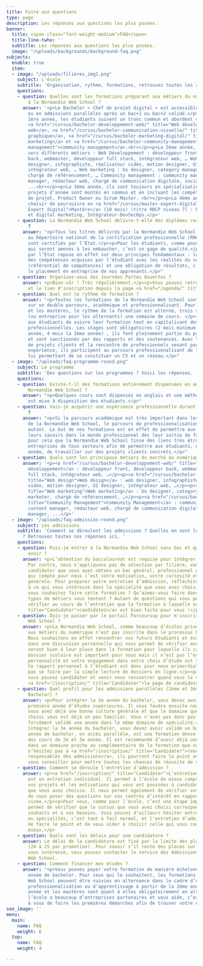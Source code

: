 ```yaml
---
title: Foire aux questions
type: page
description: Les réponses aux questions les plus posées.
banner:
  title: <span class="font-weight-medium">FAQ</span>
  title-line-twho: ''
  subtitle: Les réponses aux questions les plus posées.
  image: "/uploads/backgrounds/background-faq.png"
subjects:
  enable: true
  item:
  - image: "/uploads/filieres_img1.png"
    subject: L'école
    subtitle: 'Organisation, rythme, formations, retrouvez toutes les réponses ici. '
    questions:
    - question: Quelles sont les formations préparant aux métiers du numérique dispensées
        à la Normandie Web School ?
      answer: '<p>Le Bachelor « Chef de projet digital » est accessible après le bac
        ou en admissions parallèles après un bac+1 ou bac+2 validé.</p><p><br> La
        1ère année, les étudiants suivent un tronc commun et abordent 4 domaines :
        <a href="/cursus/bachelor-developpement-web/" title="Web développement">développement
        web</a>, <a href="/cursus/bachelor-communication-visuelle/" title="Web design">design
        graphique</a>, <a href="/cursus/bachelor-marketing-digital/" title="Web marketing">web
        marketing</a> et <a href="/cursus/bachelor-community-management/" title="Community
        management">community management</a>.<br></p><p>La 2ème année, ils se spécialisent
        vers différents métiers : Web Développement : développeur front, développeur
        back, webmaster, développeur full stack, intégrateur web, … Web design : web
        designer, infographiste, réalisateur vidéo, motion designer, UI designer,
        intégrateur web, … Web marketing : Ux designer, category manager, web marketer,
        chargé de référencement, … Community management : community manager, content
        manager, rédacteur web, chargé de communication digitale, social média manager,
        ...<br></p><p>La 3ème année, ils sont toujours en spécialisation mais les
        projets d’année sont montés en commun et en incluant les compétences du Chef
        de projet, Product Owner ou Scrum Master. <br></p><p>La 4ème année, ils peuvent
        choisir de poursuivre en <a href="/cursus/master-expert-digital/" title="Mastère
        Expert digital">Mastère</a> (18 mois) (titre RNCP niveau 7) : Expert design
        et digital marketing, Intégrateur-DevSecOps.</p>'
    - question: La Normandie Web School délivre-t-elle des diplômes reconnus par l’Etat
        ?
      answer: "<p>Tous les titres délivrés par la Normandie Web School sont inscrits
        au Répertoire national de la certification professionnelle (RNCP), leurs niveaux
        sont certifiés par l’État.</p><p>Pour les étudiants, comme pour les professionnels
        qui seront amenés à les embaucher, c’est un gage de qualité.</p><p>Cette certification
        par l’État repose en effet sur deux principes fondamentaux : la cohérence
        des compétences acquises par l’étudiant avec les réalités du secteur professionnel
        (référentiel de compétences) et une obligation de résultats, c'est à dire
        le placement en entreprise de nos apprenants.</p>"
    - question: Organisez-vous des Journées Portes Ouvertes ?
      answer: <p>Bien-sûr ! Très régulièrement.</p><p>Vous pouvez retrouver nos dates
        et le lien d'inscription depuis la page <a href="/agenda/" title="Agenda">Agenda</a>.</p>
    - question: Quel est le rythme de formation ?
      answer: "<p>Toutes les formations de la Normandie Web School sont construites
        sur un double parcours, académique et professionnalisant. Pour les bachelors
        et les mastères, le rythme de la formation est alterné, trois semaines projets
        (ou entreprise pour les alternants) une semaine de cours. </p><p>Il permet
        aux étudiants de suivre leur formation tout en capitalisant des expériences
        professionnelles. Les stages sont obligatoires (2 mois minimum pour la 1ère
        année, 4 mois la 2ème année) , ils font pleinement partie du parcours de formation
        et sont sanctionnés par des rapports et des soutenances. Avec la réalisation
        de projets clients et la rencontre de professionnels venant partager leur
        expérience, ils participent au parcours professionnalisant de l’étudiant,
        lui permettant de se constituer un CV et un réseau.</p>"
  - image: "/uploads/faq-programme-round.png"
    subject: Le programme
    subtitle: 'Des questions sur les programmes ? Voici les réponses. '
    questions:
    - question: Existe-t-il des formations entièrement dispensées en anglais à la
        Normandie Web School ?
      answer: "<p>Quelques cours sont dispensés en anglais et une méthode de e-learning
        est mise à disposition des étudiants.</p>"
    - question: Vais-je acquérir une expérience professionnelle durant la formation
        ?
      answer: "<p>Si le parcours académique est très important dans les formations
        de la Normandie Web School, le parcours de professionnalisation l’est tout
        autant. Le but de nos formations est en effet de permettre aux étudiants d’utiliser
        leurs savoirs dans le monde professionnel dès leur sortie de formation. </p><p>C’est
        pour cela que la Normandie Web School tisse des liens très étroits avec les
        entreprises de tous secteurs afin de permettre aux étudiants, dès la première
        année, de travailler sur des projets clients concrets.</p>"
    - question: Quels sont les principaux métiers du marché du numérique ?
      answer: '<p><a href="/cursus/bachelor-developpement-web/" title="Web développement">Web
        développement</a> : développeur front, développeur back, webmaster, développeur
        full stack, intégrateur web, …</p><p><a href="/cursus/bachelor-communication-visuelle/"
        title="Web design">Web design</a> : web designer, infographiste, réalisateur
        vidéo, motion designer, UI designer, intégrateur web, …</p><p><a href="/cursus/bachelor-marketing-digital/"
        title="Web marketing">Web marketing</a> : Ux designer, category manager, web
        marketer, chargé de référencement, …</p><p><a href="/cursus/bachelor-community-management/"
        title="Community Management">Community Management</a> : community manager,
        content manager, rédacteur web, chargé de communication digitale, social média
        manager, ...</p>'
  - image: "/uploads/faq-admission-round.png"
    subject: Les admissions
    subtitle: 'Comment se déroulent les admissions ? Quelles en sont les conditions
      ? Retrouvez toutes nos réponses ici. '
    questions:
    - question: Puis-je entrer à la Normandie Web School sans bac et quel profil dois-je
        avoir ?
      answer: <p>L’obtention du baccalauréat est requise pour intégrer nos formations.
        Par contre, nous n’appliquons pas de sélection par filière, vous pouvez donc
        candidater que vous ayez obtenu un bac général, professionnel ou technologique.</p><p>Ce
        qui compte pour nous c’est votre motivation, votre curiosité et votre culture
        générale. Pour préparer votre entretien d’admission, réfléchissez donc bien
        à ce qui vous intéresse dans la spécialité que vous avez choisie !</p><p>Pourquoi
        vous souhaitez faire cette formation ? Qu’aimez-vous faire dans la vie ? Quels
        types de métiers vous tentent ? Autant de questions qui vous permettront de
        vérifier au cours de l’entretien que la formation à laquelle vous <a href="/inscription/"
        title="Candidater">candidatez</a> est bien faite pour vous !</p>
    - question: Dois-je passer par le portail Parcoursup pour m'inscrire à la Normandie
        Web School ?
      answer: <p>La Normandie Web School, comme beaucoup d’écoles privées qui forment
        aux métiers du numérique n’est pas inscrite dans le processus Parcoursup.
        Nous souhaitons en effet rencontrer nos futurs étudiants et évaluer leur choix
        dans une discussion personnelle qui nous permet de vérifier avec eux qu’ils
        seront bien à leur place dans la formation pour laquelle ils candidatent !</p><p>Votre
        dossier scolaire est important pour nous mais il n’est pas l’essentiel. Votre
        personnalité et votre engagement dans votre choix d’étude est tout aussi important.
        Ce rapport personnel à l’étudiant est donc pour nous primordial et il ne peut
        pas se faire par la simple lecture de dossiers en ligne.</p><p>De ce fait,
        vous pouvez candidater et venir nous rencontrer quand vous le souhaitez. Consulter
        <a href="/inscription/" title="Candidater">la page de candidature</a>.</p>
    - question: Quel profil pour les admissions parallèles (2ème et 3ème année en
        Bachelor) ?
      answer: <p>Pour intégrer la 2e année du bachelor, vous devez avoir validé une
        première année d’études supérieures. Il vous faudra ensuite nous montrer que
        vous avez déjà une bonne culture générale et que le domaine que vous avez
        choisi vous est déjà un peu familier. Vous n’avez pas donc pas besoin d’avoir
        forcément validé une année dans le même domaine de spécialité.</p><p>Pour
        intégrer la 3e année du bachelor, vous devez avoir validé un bac+2. La 3e
        année de bachelor, en accès parallèle, est une formation dense qui regroupe
        des cours de 2e et 3e année. Il est recommandé d’avoir déjà une formation
        dans un domaine proche ou complémentaire de la formation que vous allez choisir.</p><p>Mais
        n’hésitez pas à <a href="/inscription/" title="Candidater">rencontrer nos
        responsables des admissions</a>, ils pourront faire le point avec vous et
        vous conseiller pour mettre toutes les chances de réussite de votre côté.</p>
    - question: Comment se déroule l'entretien d’admission ?
      answer: <p><a href="/inscription/" title="Candidater">L’entretien d’admission</a>
        est un entretien individuel. Il permet à l’école de mieux comprendre vos attentes,
        vos projets et les motivations qui vous ont poussées à candidater à la formation
        que vous avez choisie. Il nous permet également de vérifier votre niveau et
        de vous poser des questions sur vos centres d’intérêt en rapport avec la formation
        visée.</p><p>Pour vous, comme pour l’école, c’est une étape importante qui
        permet de vérifier que le cursus que vous avez choisi correspond bien à vos
        souhaits et à vos besoins. Vous pouvez d’ailleurs hésiter entre deux formations
        ou spécialités, c’est tout à fait normal, et l’entretien d’admission permettra
        de faire le point et de vous aider à choisir celle qui vous conviendra le
        mieux.</p>
    - question: Quels sont les délais pour une candidature ?
      answer: Le délai de la candidature est fixé par la limite des places disponibles
        (24 à 25 par promotion). Pour savoir s’il reste des places sur le cursus qui
        vous intéresse, vous pouvez contacter le service des Admissions de la Normandie
        Web School.
    - question: Comment financer mes études ?
      answer: "<p>Vous pouvez payer votre formation de manière échelonnée la première
        année de bachelor. Pour ceux qui le souhaitent, les formations de la Normandie
        Web School peuvent être suivies en alternance dans le cadre d’un contrat de
        professionnalisation ou d’apprentissage à partir de la 2ème année. La 3ème
        année et les mastères sont quant à elles obligatoirement en alternance. </p><p>Si
        l’école a beaucoup d’entreprises partenaires et vous aide, c’est quand même
        à vous de faire les premières démarches afin de trouver votre entreprise d’accueil.</p>"
seo_image: ''
menu:
  main:
    name: FAQ
    weight: 6
  top:
    name: FAQ
    weight: 4

---
```

